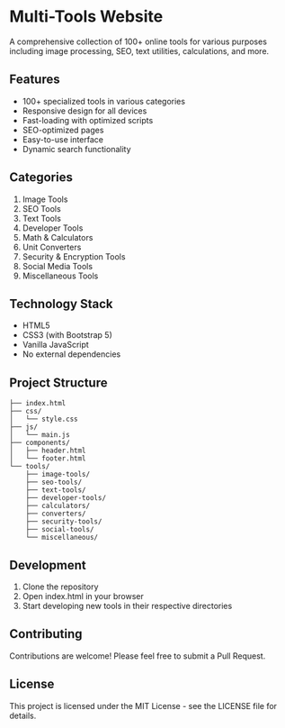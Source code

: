 # Multi-Tools Website

A comprehensive collection of 100+ online tools for various purposes including image processing, SEO, text utilities, calculations, and more.

## Features

- 100+ specialized tools in various categories
- Responsive design for all devices
- Fast-loading with optimized scripts
- SEO-optimized pages
- Easy-to-use interface
- Dynamic search functionality

## Categories

1. Image Tools
2. SEO Tools
3. Text Tools
4. Developer Tools
5. Math & Calculators
6. Unit Converters
7. Security & Encryption Tools
8. Social Media Tools
9. Miscellaneous Tools

## Technology Stack

- HTML5
- CSS3 (with Bootstrap 5)
- Vanilla JavaScript
- No external dependencies

## Project Structure

```
├── index.html
├── css/
│   └── style.css
├── js/
│   └── main.js
├── components/
│   ├── header.html
│   └── footer.html
└── tools/
    ├── image-tools/
    ├── seo-tools/
    ├── text-tools/
    ├── developer-tools/
    ├── calculators/
    ├── converters/
    ├── security-tools/
    ├── social-tools/
    └── miscellaneous/
```

## Development

1. Clone the repository
2. Open index.html in your browser
3. Start developing new tools in their respective directories

## Contributing

Contributions are welcome! Please feel free to submit a Pull Request.

## License

This project is licensed under the MIT License - see the LICENSE file for details. 